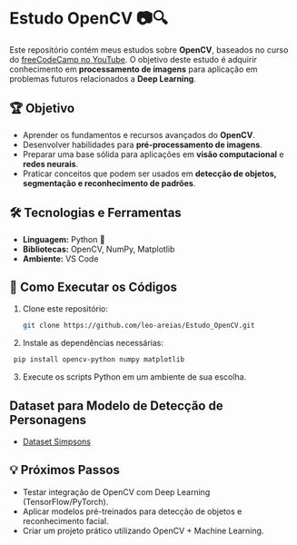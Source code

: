 # Estudo OpenCV 📷🔍

Este repositório contém meus estudos sobre **OpenCV**, baseados no curso do [freeCodeCamp no YouTube](https://www.youtube.com/watch?v=oXlwWbU8l2o). O objetivo deste estudo é adquirir conhecimento em **processamento de imagens** para aplicação em problemas futuros relacionados a **Deep Learning**.

## 🏆 Objetivo

- Aprender os fundamentos e recursos avançados do **OpenCV**.
- Desenvolver habilidades para **pré-processamento de imagens**.
- Preparar uma base sólida para aplicações em **visão computacional** e **redes neurais**.
- Praticar conceitos que podem ser usados em **detecção de objetos, segmentação e reconhecimento de padrões**.

## 🛠 Tecnologias e Ferramentas

- **Linguagem:** Python 🐍
- **Bibliotecas:** OpenCV, NumPy, Matplotlib
- **Ambiente:** VS Code

## 🚀 Como Executar os Códigos

1. Clone este repositório:
   ```bash
   git clone https://github.com/leo-areias/Estudo_OpenCV.git
   ```
2. Instale as dependências necessárias:
  ```bash
   pip install opencv-python numpy matplotlib
   ```
3. Execute os scripts Python em um ambiente de sua escolha.

## Dataset para Modelo de Detecção de Personagens
* [Dataset Simpsons](https://www.kaggle.com/datasets/alexattia/the-simpsons-characters-dataset/data)

## 💡 Próximos Passos
- Testar integração de OpenCV com Deep Learning (TensorFlow/PyTorch).
- Aplicar modelos pré-treinados para detecção de objetos e reconhecimento facial.
- Criar um projeto prático utilizando OpenCV + Machine Learning.
